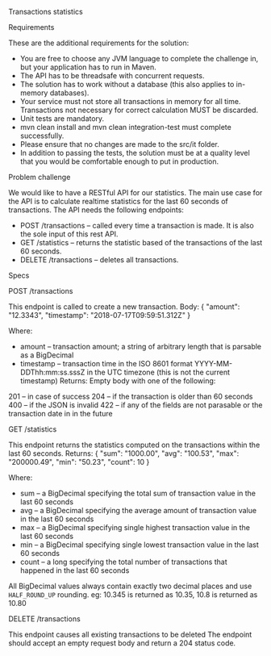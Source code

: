 Transactions statistics

Requirements

These are the additional requirements for the solution:

- You are free to choose any JVM language to complete the challenge in, but
your application has to run in Maven.
- The API has to be threadsafe with concurrent requests.
- The solution has to work without a database (this also applies to in-memory
databases).
- Your service must not store all transactions in memory for all time.
Transactions not necessary for correct calculation MUST be discarded.
- Unit tests are mandatory.
- mvn clean install​ and ​mvn clean integration-test​ must complete successfully.
- Please ensure that no changes are made to the ​src/it​ folder.
- In addition to passing the tests, the solution must be at a quality level that you
would be comfortable enough to put in production.

Problem challenge

We would like to have a RESTful API for our statistics. The main use case for the API is to calculate realtime statistics for the last 60 seconds of transactions.
The API needs the following endpoints:

- POST /transactions​ – called every time a transaction is made. It is also the sole input of this rest API.
- GET /statistics​ – returns the statistic based of the transactions of the last 60 seconds.
- DELETE /transactions​ – deletes all transactions.

Specs

  POST /transactions
  
This endpoint is called to create a new transaction. 
Body:
 {
"amount": "12.3343",
"timestamp": "2018-07-17T09:59:51.312Z"
}

Where:
- amount​ – transaction amount; a string of arbitrary length that is parsable as a
BigDecimal
- timestamp​ – transaction time in the ISO 8601 format YYYY-MM-DDThh:mm:ss.sssZ​ in the UTC timezone (this is not the current timestamp)
Returns: Empty body with one of the following:
 
201 – in case of success
204 – if the transaction is older than 60 seconds
400 – if the JSON is invalid
422 – if any of the fields are not parasable or the transaction date in in the future

GET /statistics

This endpoint returns the statistics computed on the transactions within the last 60 seconds.
Returns:
{
"sum": "1000.00", 
"avg": "100.53", 
"max": "200000.49", 
"min": "50.23", 
"count": 10
}

Where:
- sum​ – a ​BigDecimal​ specifying the total sum of transaction value in the last 60 seconds
- avg​ – a ​BigDecimal​ specifying the average amount of transaction value in the last 60 seconds
- max​ – a ​BigDecimal​ specifying single highest transaction value in the last 60 seconds
- min​ – a ​BigDecimal​ specifying single lowest transaction value in the last 60 seconds
- count​ – a ​long​ specifying the total number of transactions that happened in the last 60 seconds

All BigDecimal values always contain exactly two decimal places and use `HALF_ROUND_UP` rounding. eg: 10.345 is returned as 10.35, 10.8 is returned as 10.80

DELETE /transactions

This endpoint causes all existing transactions to be deleted
The endpoint should accept an empty request body and return a 204 status code.
